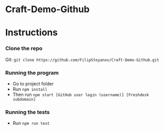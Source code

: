 # Craft-Demo-Github

# Instructions
### Clone the repo
Git: 
`git clone https://github.com/FilipStoyanov/Craft-Demo-Github.git`

### Running the program
- Go to project folder
- Run `npm install`
- Then run `npm start [GitHub user login (username)] [Freshdesk subdomain]` 

### Running the tests
- Run `npm run test`

